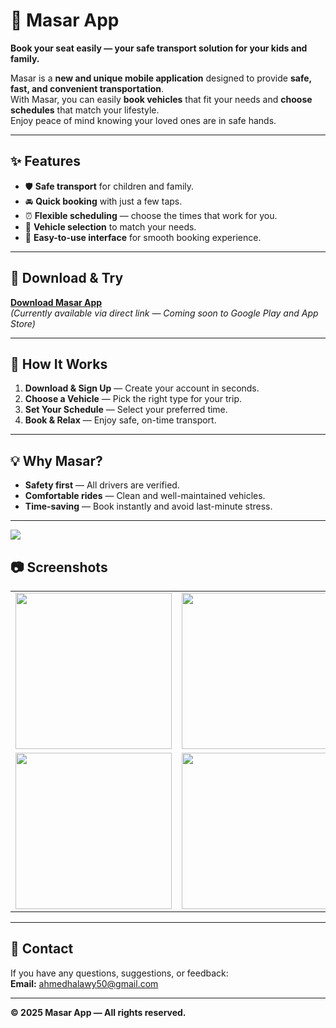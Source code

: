 # 🚗 Masar App

**Book your seat easily — your safe transport solution for your kids and family.**

Masar is a **new and unique mobile application** designed to provide **safe, fast, and convenient transportation**.  
With Masar, you can easily **book vehicles** that fit your needs and **choose schedules** that match your lifestyle.  
Enjoy peace of mind knowing your loved ones are in safe hands.

---

## ✨ Features

- 🛡 **Safe transport** for children and family.
- 🚘 **Quick booking** with just a few taps.
- ⏰ **Flexible scheduling** — choose the times that work for you.
- 🚐 **Vehicle selection** to match your needs.
- 📱 **Easy-to-use interface** for smooth booking experience.

---

## 📲 Download & Try

[**Download Masar App**](https://sites.google.com/view/masar880/الصفحة-الرئيسية?authuser=1)  
*(Currently available via direct link — Coming soon to Google Play and App Store)*

---

## 📌 How It Works

1. **Download & Sign Up** — Create your account in seconds.
2. **Choose a Vehicle** — Pick the right type for your trip.
3. **Set Your Schedule** — Select your preferred time.
4. **Book & Relax** — Enjoy safe, on-time transport.

---

## 💡 Why Masar?

- **Safety first** — All drivers are verified.
- **Comfortable rides** — Clean and well-maintained vehicles.
- **Time-saving** — Book instantly and avoid last-minute stress.

---
<img src="https://github.com/user-attachments/assets/36f1149f-f1c5-493d-abfb-b7b8359727cc">

## 📷 Screenshots
<table>
  <tr>
    <td><img src="https://github.com/user-attachments/assets/c7932fd0-dd8b-450f-91db-837798dd06c8" width="250"></td>
    <td><img src="https://github.com/user-attachments/assets/36f1149f-f1c5-493d-abfb-b7b8359727cc" width="250"></td>
  </tr>
  <tr>
    <td><img src="https://github.com/user-attachments/assets/25a9bde5-b2db-4870-8efc-65d30f1e2c39" width="250"></td>
    <td><img src="https://github.com/user-attachments/assets/3d5600aa-b010-4d94-a083-3833f4846636" width="250"></td>
  </tr>
</table>

---

## 📧 Contact

If you have any questions, suggestions, or feedback:  
**Email:** ahmedhalawy50@gmail.com

---

**© 2025 Masar App — All rights reserved.**
